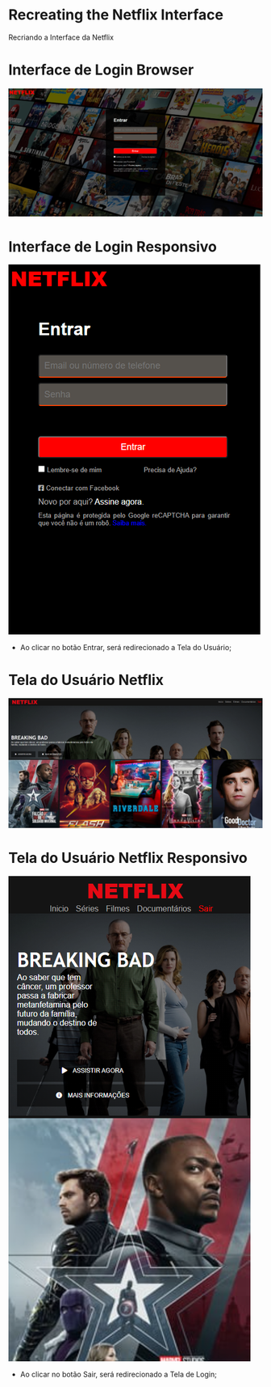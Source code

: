 # Recreating the Netflix Interface
 Recriando a Interface da Netflix
 
 # Interface de Login Browser
 ![Imagem do Login Browser](https://github.com/herbertdantas/Recreating-the-Netflix-Interface/blob/main/img/interface_login_browser.PNG)
 
 # Interface de Login Responsivo
 ![Imagem do Login Browser](https://github.com/herbertdantas/Recreating-the-Netflix-Interface/blob/main/img/interface_login_respon.PNG)
 
 - Ao clicar no botão Entrar, será redirecionado a Tela do Usuário;
 
 # Tela do Usuário Netflix
 ![Imagem do Login Browser](https://github.com/herbertdantas/Recreating-the-Netflix-Interface/blob/main/img/tela_inicial.PNG)
 
  # Tela do Usuário Netflix Responsivo
 ![Imagem do Login Browser](https://github.com/herbertdantas/Recreating-the-Netflix-Interface/blob/main/img/tela_inicial_respon.PNG)
 
 - Ao clicar no botão Sair, será redirecionado a Tela de Login;

